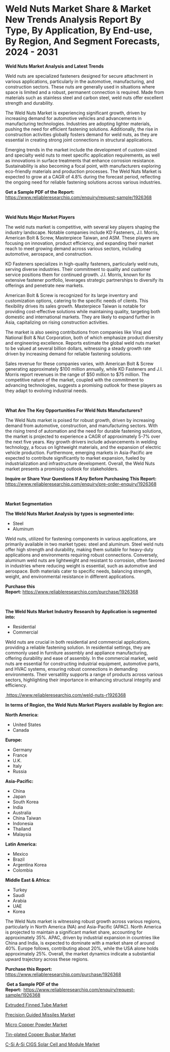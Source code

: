 <p><h1>Weld Nuts Market Share & Market New Trends Analysis Report By Type, By Application, By End-use, By Region, And Segment Forecasts, 2024 - 2031</h1></p><p><strong>Weld Nuts Market Analysis and Latest Trends</strong></p>
<p><p>Weld nuts are specialized fasteners designed for secure attachment in various applications, particularly in the automotive, manufacturing, and construction sectors. These nuts are generally used in situations where space is limited and a robust, permanent connection is required. Made from materials such as stainless steel and carbon steel, weld nuts offer excellent strength and durability.</p><p>The Weld Nuts Market is experiencing significant growth, driven by increasing demand for automotive vehicles and advancements in manufacturing technologies. Industries are adopting lighter materials, pushing the need for efficient fastening solutions. Additionally, the rise in construction activities globally fosters demand for weld nuts, as they are essential in creating strong joint connections in structural applications.</p><p>Emerging trends in the market include the development of custom-sized and specialty weld nuts to meet specific application requirements, as well as innovations in surface treatments that enhance corrosion resistance. Sustainability is also becoming a focal point, with manufacturers exploring eco-friendly materials and production processes. The Weld Nuts Market is expected to grow at a CAGR of 4.8% during the forecast period, reflecting the ongoing need for reliable fastening solutions across various industries.</p></p>
<p><strong>Get a Sample PDF of the Report:&nbsp;</strong> <a href="https://www.reliableresearchiq.com/enquiry/request-sample/1926368?utm_campaign=1106&utm_medium=2&utm_source=Github&utm_content=ia&utm_term=25102024&utm_id=weld-nuts">https://www.reliableresearchiq.com/enquiry/request-sample/1926368</a></p>
<p>&nbsp;</p>
<p><strong>Weld Nuts Major Market Players</strong></p>
<p><p>The weld nuts market is competitive, with several key players shaping the industry landscape. Notable companies include KD Fasteners, J.I. Morris, American Bolt & Screw, Masterpiece Taiwan, and ASM. These players are focusing on innovation, product efficiency, and expanding their market reach to meet growing demand across various sectors, including automotive, aerospace, and construction.</p><p>KD Fasteners specializes in high-quality fasteners, particularly weld nuts, serving diverse industries. Their commitment to quality and customer service positions them for continued growth. J.I. Morris, known for its extensive fastener portfolio, leverages strategic partnerships to diversify its offerings and penetrate new markets.</p><p>American Bolt & Screw is recognized for its large inventory and customization options, catering to the specific needs of clients. This flexibility drives its sales growth. Masterpiece Taiwan is notable for providing cost-effective solutions while maintaining quality, targeting both domestic and international markets. They are likely to expand further in Asia, capitalizing on rising construction activities.</p><p>The market is also seeing contributions from companies like Viraj and National Bolt & Nut Corporation, both of which emphasize product diversity and engineering excellence. Reports estimate the global weld nuts market to be valued at several billion dollars, witnessing a steady growth rate driven by increasing demand for reliable fastening solutions.</p><p>Sales revenue for these companies varies, with American Bolt & Screw generating approximately $100 million annually, while KD Fasteners and J.I. Morris report revenues in the range of $50 million to $75 million. The competitive nature of the market, coupled with the commitment to advancing technologies, suggests a promising outlook for these players as they adapt to evolving industrial needs.</p></p>
<p>&nbsp;</p>
<p><strong>What Are The Key Opportunities For Weld Nuts Manufacturers?</strong></p>
<p><p>The Weld Nuts market is poised for robust growth, driven by increasing demand from automotive, construction, and manufacturing sectors. With the rising trend of automation and the need for durable fastening solutions, the market is projected to experience a CAGR of approximately 5-7% over the next five years. Key growth drivers include advancements in welding technology, a focus on lightweight materials, and the expansion of electric vehicle production. Furthermore, emerging markets in Asia-Pacific are expected to contribute significantly to market expansion, fueled by industrialization and infrastructure development. Overall, the Weld Nuts market presents a promising outlook for stakeholders.</p></p>
<p><strong>Inquire or Share Your Questions If Any Before Purchasing This Report:</strong> <a href="https://www.reliableresearchiq.com/enquiry/pre-order-enquiry/1926368?utm_campaign=1106&utm_medium=2&utm_source=Github&utm_content=ia&utm_term=25102024&utm_id=weld-nuts">https://www.reliableresearchiq.com/enquiry/pre-order-enquiry/1926368</a></p>
<p>&nbsp;</p>
<p><strong>Market Segmentation</strong></p>
<p><strong>The Weld Nuts Market Analysis by types is segmented into:</strong></p>
<p><ul><li>Steel</li><li>Aluminum</li></ul></p>
<p><p>Weld nuts, utilized for fastening components in various applications, are primarily available in two market types: steel and aluminum. Steel weld nuts offer high strength and durability, making them suitable for heavy-duty applications and environments requiring robust connections. Conversely, aluminum weld nuts are lightweight and resistant to corrosion, often favored in industries where reducing weight is essential, such as automotive and aerospace. Both materials cater to specific needs, balancing strength, weight, and environmental resistance in different applications.</p></p>
<p><strong>Purchase this Report:&nbsp;</strong><a href="https://www.reliableresearchiq.com/purchase/1926368?utm_campaign=1106&utm_medium=2&utm_source=Github&utm_content=ia&utm_term=25102024&utm_id=weld-nuts">https://www.reliableresearchiq.com/purchase/1926368</a></p>
<p>&nbsp;</p>
<p><strong>The Weld Nuts Market Industry Research by Application is segmented into:</strong></p>
<p><ul><li>Residential</li><li>Commercial</li></ul></p>
<p><p>Weld nuts are crucial in both residential and commercial applications, providing a reliable fastening solution. In residential settings, they are commonly used in furniture assembly and appliance manufacturing, offering durability and ease of assembly. In the commercial market, weld nuts are essential for constructing industrial equipment, automotive parts, and HVAC systems, ensuring robust connections in demanding environments. Their versatility supports a range of products across various sectors, highlighting their importance in enhancing structural integrity and efficiency.</p></p>
<p><a href="https://www.reliableresearchiq.com/weld-nuts-r1926368?utm_campaign=1106&utm_medium=2&utm_source=Github&utm_content=ia&utm_term=25102024&utm_id=weld-nuts">&nbsp;https://www.reliableresearchiq.com/weld-nuts-r1926368</a></p>
<p><strong>In terms of Region, the Weld Nuts Market Players available by Region are:</strong></p>
<p>
    <p> <strong> North America: </strong>
        <ul>
            <li>United States</li>
            <li>Canada</li>
        </ul>
        </p> 
    <p> <strong> Europe: </strong>
        <ul>
            <li>Germany</li>
            <li>France</li>
            <li>U.K.</li>
            <li>Italy</li>
            <li>Russia</li>
        </ul>
        </p> 
    <p> <strong> Asia-Pacific: </strong>
        <ul>
            <li>China</li>
            <li>Japan</li>
            <li>South Korea</li>
            <li>India</li>
            <li>Australia</li>
            <li>China Taiwan</li>
            <li>Indonesia</li>
            <li>Thailand</li>
            <li>Malaysia</li>
        </ul>
        </p> 
    <p> <strong> Latin America: </strong>
        <ul>
            <li>Mexico</li>
            <li>Brazil</li>
            <li>Argentina Korea</li>
            <li>Colombia</li>
        </ul>
        </p> 
    <p> <strong> Middle East & Africa: </strong>
        <ul>
            <li>Turkey</li>
            <li>Saudi</li>
            <li>Arabia</li>
            <li>UAE</li>
            <li>Korea</li>
        </ul>
    </p>
    </p>
<p><p>The Weld Nuts market is witnessing robust growth across various regions, particularly in North America (NA) and Asia-Pacific (APAC). North America is projected to maintain a significant market share, accounting for approximately 35%. APAC, driven by industrial expansion in countries like China and India, is expected to dominate with a market share of around 40%. Europe follows, contributing about 20%, while the USA alone holds approximately 25%. Overall, the market dynamics indicate a substantial upward trajectory across these regions.</p></p>
<p><strong>Purchase this Report: </strong><a href="https://www.reliableresearchiq.com/purchase/1926368?utm_campaign=1106&utm_medium=2&utm_source=Github&utm_content=ia&utm_term=25102024&utm_id=weld-nuts">https://www.reliableresearchiq.com/purchase/1926368</a></p>
<p>&nbsp;<strong>Get a Sample PDF of the Report:&nbsp;&nbsp;</strong><a href="https://www.reliableresearchiq.com/enquiry/request-sample/1926368?utm_campaign=1106&utm_medium=2&utm_source=Github&utm_content=ia&utm_term=25102024&utm_id=weld-nuts">https://www.reliableresearchiq.com/enquiry/request-sample/1926368</a></p>
<p><strong></strong></p>
<p><p><a href="https://issuu.com/reportprime-2/docs/extruded-finned-tube-market-size-20_4484d965c3043e?utm_campaign=1106&utm_medium=2&utm_source=Github&utm_content=ia&utm_term=25102024&utm_id=weld-nuts">Extruded Finned Tube Market</a></p><p><a href="https://issuu.com/reportprime-2/docs/precision-guided-missiles-market-si_75325ece6a45fc?utm_campaign=1106&utm_medium=2&utm_source=Github&utm_content=ia&utm_term=25102024&utm_id=weld-nuts">Precision Guided Missiles Market</a></p><p><a href="https://www.linkedin.com/pulse/competitive-intelligence-micro-copper-powder-market-key-players-kqkbc?utm_campaign=1106&utm_medium=2&utm_source=Github&utm_content=ia&utm_term=25102024&utm_id=weld-nuts">Micro Copper Powder Market</a></p><p><a href="https://github.com/fratgqppizur/Market-Research-Report-List-1/blob/main/tin-plated-copper-busbar-market.md?utm_campaign=1106&utm_medium=2&utm_source=Github&utm_content=ia&utm_term=25102024&utm_id=weld-nuts">Tin-plated Copper Busbar Market</a></p><p><a href="https://github.com/hentonwytandusyl0/Market-Research-Report-List-1/blob/main/c-si-a-si-cigs-solar-cell-and-module-market.md?utm_campaign=1106&utm_medium=2&utm_source=Github&utm_content=ia&utm_term=25102024&utm_id=weld-nuts">C-Si A-Si CIGS Solar Cell and Module Market</a></p></p>